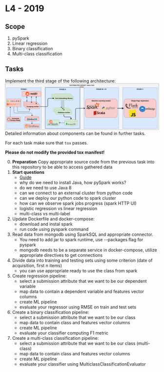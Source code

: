 # L4 - 2019

## Scope
1. pySpark
2. Linear regression
3. Binary classification
4. Multi-class classification

## Tasks
Implement the third stage of the following architecture:
![Architecture](assets/stage-3.png)
Detailed information about components can be found in further tasks.

For each task make sure that `tox` passes.

**Please do not modify the provided tox manifest!**

0. **Preparation** Copy appropriate source code from the previous task into this repository to be able to access gathered data
1. **Start questions**
    - [Guide](https://spark.apache.org/docs/latest/ml-guide.html)
    - why do we need to install Java, how pySpark works?
    - do we need to use Java 8
    - can we connect to an external cluster from python code
    - can we deploy our python code to spark cluster
    - how can we observe spark jobs progress (spark HTTP UI)
    - logistic regression vs linear regression
    - multi-class vs multi-label
2. Update Dockerfile and docker-compose:
    - download and instal spark
    - run code using pyspark command
3. Read data from mongodb using SparkSQL and appropriate connector. 
    - You need to add jar to spark runtime, use --packages flag for pyspark
    - mongodb needs to be a separate service in docker-compose, utilize appropriate directives to get connections
4. Divide data into training and testing sets using some criterion (date of acquisition, first n items)
    - you can use appropriate ready to use the class from spark
5. Create regression pipeline:
    - select a submission attribute that we want to be our dependent variable
    - map data to contain a dependent variable and features vector columns
    - create ML pipeline
    - evaluate your regressor using RMSE on train and test sets
6. Create a binary classification pipeline:
    - select a submission attribute that we want to be our class
    - map data to contain class and features vector columns
    - create ML pipeline
    - evaluate your classifier computing F1 metric
6. Create a multi-class classification pipeline:
    - select a submission attribute that we want to be our class (multi-class)
    - map data to contain class and features vector columns
    - create ML pipeline
    - evaluate your classifier using MulticlassClassificationEvaluator